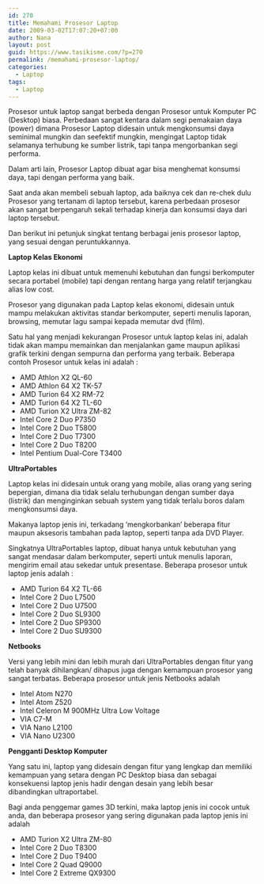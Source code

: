```yaml
---
id: 270
title: Memahami Prosesor Laptop
date: 2009-03-02T17:07:20+07:00
author: Nana
layout: post
guid: https://www.tasikisme.com/?p=270
permalink: /memahami-prosesor-laptop/
categories:
  - Laptop
tags:
  - Laptop
---
```

Prosesor untuk laptop sangat berbeda dengan Prosesor untuk Komputer PC (Desktop) biasa. Perbedaan sangat kentara dalam segi pemakaian daya (power) dimana Prosesor Laptop didesain untuk mengkonsumsi daya seminimal mungkin dan seefektif mungkin, mengingat Laptop tidak selamanya terhubung ke sumber listrik, tapi tanpa mengorbankan segi performa.

Dalam arti lain, Prosesor Laptop dibuat agar bisa menghemat konsumsi daya, tapi dengan performa yang baik.

Saat anda akan membeli sebuah laptop, ada baiknya cek dan re-chek dulu Prosesor yang tertanam di laptop tersebut, karena perbedaan prosesor akan sangat berpengaruh sekali terhadap kinerja dan konsumsi daya dari laptop tersebut.

Dan berikut ini petunjuk singkat tentang berbagai jenis prosesor laptop, yang sesuai dengan peruntukkannya.

**Laptop Kelas Ekonomi**

Laptop kelas ini dibuat untuk memenuhi kebutuhan dan fungsi berkomputer secara portabel (mobile) tapi dengan rentang harga yang relatif terjangkau alias low cost.

Prosesor yang digunakan pada Laptop kelas ekonomi, didesain untuk mampu melakukan aktivitas standar berkomputer, seperti menulis laporan, browsing, memutar lagu sampai kepada memutar dvd (film).

Satu hal yang menjadi kekurangan Prosesor untuk laptop kelas ini, adalah tidak akan mampu memainkan dan menjalankan game maupun aplikasi grafik terkini dengan sempurna dan performa yang terbaik. Beberapa contoh Prosesor untuk kelas ini adalah :

  * AMD Athlon X2 QL-60
  * AMD Athlon 64 X2 TK-57
  * AMD Turion 64 X2 RM-72
  * AMD Turion 64 X2 TL-60
  * AMD Turion X2 Ultra ZM-82
  * Intel Core 2 Duo P7350
  * Intel Core 2 Duo T5800
  * Intel Core 2 Duo T7300
  * Intel Core 2 Duo T8200
  * Intel Pentium Dual-Core T3400

**UltraPortables**

Laptop kelas ini didesain untuk orang yang mobile, alias orang yang sering bepergian, dimana dia tidak selalu terhubungan dengan sumber daya (listrik) dan menginginkan sebuah system yang tidak terlalu boros dalam mengkonsumsi daya.

Makanya laptop jenis ini, terkadang ‘mengkorbankan’ beberapa fitur maupun aksesoris tambahan pada laptop, seperti tanpa ada DVD Player.

Singkatnya UltraPortables laptop, dibuat hanya untuk kebutuhan yang sangat mendasar dalam berkomputer, seperti untuk menulis laporan, mengirim email atau sekedar untuk presentase. Beberapa prosesor untuk laptop jenis adalah :

  * AMD Turion 64 X2 TL-66
  * Intel Core 2 Duo L7500
  * Intel Core 2 Duo U7500
  * Intel Core 2 Duo SL9300
  * Intel Core 2 Duo SP9300
  * Intel Core 2 Duo SU9300

**Netbooks**

Versi yang lebih mini dan lebih murah dari UltraPortables dengan fitur yang telah banyak dihilangkan/ dihapus juga dengan kemampuan prosesor yang sangat terbatas. Beberapa prosesor untuk jenis Netbooks adalah

  * Intel Atom N270
  * Intel Atom Z520
  * Intel Celeron M 900MHz Ultra Low Voltage
  * VIA C7-M
  * VIA Nano L2100
  * VIA Nano U2300

**Pengganti Desktop Komputer**

Yang satu ini, laptop yang didesain dengan fitur yang lengkap dan memiliki kemampuan yang setara dengan PC Desktop biasa dan sebagai konsekuensi laptop jenis hadir dengan desain yang lebih besar dibandingkan ultraportabel.

Bagi anda penggemar games 3D terkini, maka laptop jenis ini cocok untuk anda, dan beberapa prosesor yang sering digunakan pada laptop jenis ini adalah

  * AMD Turion X2 Ultra ZM-80
  * Intel Core 2 Duo T8300
  * Intel Core 2 Duo T9400
  * Intel Core 2 Quad Q9000
  * Intel Core 2 Extreme QX9300